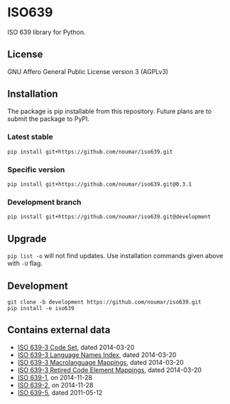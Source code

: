 # ISO639
ISO 639 library for Python.

## License
GNU Affero General Public License version 3 (AGPLv3)

## Installation
The package is pip installable from this repository. Future plans are to submit the package to PyPI.

### Latest stable
```
pip install git+https://github.com/noumar/iso639.git
```

### Specific version
```
pip install git+https://github.com/noumar/iso639.git@0.3.1
```

### Development branch
```
pip install git+https://github.com/noumar/iso639.git@development
```

## Upgrade
```pip list -o``` will not find updates. Use installation commands given above with ```-U``` flag.

## Development
```
git clone -b development https://github.com/noumar/iso639.git
pip install -e iso639
```

## Contains external data
- [ISO 639-3 Code Set](http://www-01.sil.org/iso639-3/iso-639-3.tab), dated 2014-03-20
- [ISO 639-3 Language Names Index](http://www-01.sil.org/iso639-3/iso-639-3_Name_Index.tab), dated 2014-03-20
- [ISO 639-3 Macrolanguage Mappings](http://www-01.sil.org/iso639-3/iso-639-3-macrolanguages.tab), dated 2014-03-20
- [ISO 639-3 Retired Code Element Mappings](http://www-01.sil.org/iso639-3/iso-639-3_Retirements.tab), dated 2014-03-20
- [ISO 639-1](http://id.loc.gov/vocabulary/iso639-1.tsv), on 2014-11-28
- [ISO 639-2](http://id.loc.gov/vocabulary/iso639-2.tsv), on 2014-11-28
- [ISO 639-5](http://id.loc.gov/vocabulary/iso639-5.tsv), dated 2011-05-12
